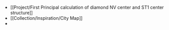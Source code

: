 - [[Project/First Principal calculation of diamond NV center and ST1 center structure]]
- [[Collection/Inspiration/City Map]]
-